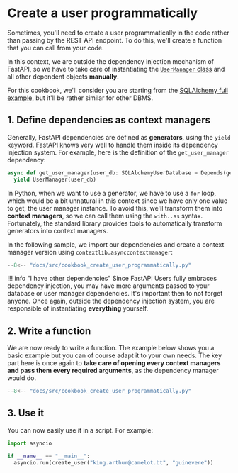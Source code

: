 # Create a user programmatically

Sometimes, you'll need to create a user programmatically in the code rather than passing by the REST API endpoint. To do this, we'll create a function that you can call from your code.

In this context, we are outside the dependency injection mechanism of FastAPI, so we have to take care of instantiating the [`UserManager` class](../configuration/user-manager.md) and all other dependent objects **manually**.

For this cookbook, we'll consider you are starting from the [SQLAlchemy full example](../configuration/full-example.md), but it'll be rather similar for other DBMS.

## 1. Define dependencies as context managers

Generally, FastAPI dependencies are defined as **generators**, using the `yield` keyword. FastAPI knows very well to handle them inside its dependency injection system. For example, here is the definition of the `get_user_manager` dependency:

```py
async def get_user_manager(user_db: SQLAlchemyUserDatabase = Depends(get_user_db)):
  yield UserManager(user_db)
```

In Python, when we want to use a generator, we have to use a `for` loop, which would be a bit unnatural in this context since we have only one value to get, the user manager instance. To avoid this, we'll transform them into **context managers**, so we can call them using the `with..as` syntax. Fortunately, the standard library provides tools to automatically transform generators into context managers.

In the following sample, we import our dependencies and create a context manager version using `contextlib.asynccontextmanager`:

```py hl_lines="8-10"
--8<-- "docs/src/cookbook_create_user_programmatically.py"
```

!!! info "I have other dependencies"
    Since FastAPI Users fully embraces dependency injection, you may have more arguments passed to your database or user manager dependencies. It's important then to not forget anyone. Once again, outside the dependency injection system, you are responsible of instantiating **everything** yourself.

## 2. Write a function

We are now ready to write a function. The example below shows you a basic example but you can of course adapt it to your own needs. The key part here is once again to **take care of opening every context managers and pass them every required arguments**, as the dependency manager would do.

```py hl_lines="13-25"
--8<-- "docs/src/cookbook_create_user_programmatically.py"
```

## 3. Use it

You can now easily use it in a script. For example:

```py
import asyncio

if __name__ == "__main__":
  asyncio.run(create_user("king.arthur@camelot.bt", "guinevere"))
```
